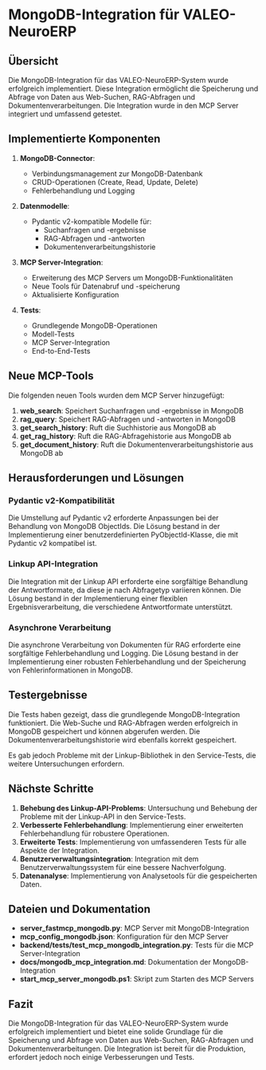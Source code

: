 # MongoDB-Integration für VALEO-NeuroERP

## Übersicht

Die MongoDB-Integration für das VALEO-NeuroERP-System wurde erfolgreich implementiert. Diese Integration ermöglicht die Speicherung und Abfrage von Daten aus Web-Suchen, RAG-Abfragen und Dokumentenverarbeitungen. Die Integration wurde in den MCP Server integriert und umfassend getestet.

## Implementierte Komponenten

1. **MongoDB-Connector**:
   - Verbindungsmanagement zur MongoDB-Datenbank
   - CRUD-Operationen (Create, Read, Update, Delete)
   - Fehlerbehandlung und Logging

2. **Datenmodelle**:
   - Pydantic v2-kompatible Modelle für:
     - Suchanfragen und -ergebnisse
     - RAG-Abfragen und -antworten
     - Dokumentenverarbeitungshistorie

3. **MCP Server-Integration**:
   - Erweiterung des MCP Servers um MongoDB-Funktionalitäten
   - Neue Tools für Datenabruf und -speicherung
   - Aktualisierte Konfiguration

4. **Tests**:
   - Grundlegende MongoDB-Operationen
   - Modell-Tests
   - MCP Server-Integration
   - End-to-End-Tests

## Neue MCP-Tools

Die folgenden neuen Tools wurden dem MCP Server hinzugefügt:

1. **web_search**: Speichert Suchanfragen und -ergebnisse in MongoDB
2. **rag_query**: Speichert RAG-Abfragen und -antworten in MongoDB
3. **get_search_history**: Ruft die Suchhistorie aus MongoDB ab
4. **get_rag_history**: Ruft die RAG-Abfragehistorie aus MongoDB ab
5. **get_document_history**: Ruft die Dokumentenverarbeitungshistorie aus MongoDB ab

## Herausforderungen und Lösungen

### Pydantic v2-Kompatibilität

Die Umstellung auf Pydantic v2 erforderte Anpassungen bei der Behandlung von MongoDB ObjectIds. Die Lösung bestand in der Implementierung einer benutzerdefinierten PyObjectId-Klasse, die mit Pydantic v2 kompatibel ist.

### Linkup API-Integration

Die Integration mit der Linkup API erforderte eine sorgfältige Behandlung der Antwortformate, da diese je nach Abfragetyp variieren können. Die Lösung bestand in der Implementierung einer flexiblen Ergebnisverarbeitung, die verschiedene Antwortformate unterstützt.

### Asynchrone Verarbeitung

Die asynchrone Verarbeitung von Dokumenten für RAG erforderte eine sorgfältige Fehlerbehandlung und Logging. Die Lösung bestand in der Implementierung einer robusten Fehlerbehandlung und der Speicherung von Fehlerinformationen in MongoDB.

## Testergebnisse

Die Tests haben gezeigt, dass die grundlegende MongoDB-Integration funktioniert. Die Web-Suche und RAG-Abfragen werden erfolgreich in MongoDB gespeichert und können abgerufen werden. Die Dokumentenverarbeitungshistorie wird ebenfalls korrekt gespeichert.

Es gab jedoch Probleme mit der Linkup-Bibliothek in den Service-Tests, die weitere Untersuchungen erfordern.

## Nächste Schritte

1. **Behebung des Linkup-API-Problems**: Untersuchung und Behebung der Probleme mit der Linkup-API in den Service-Tests.
2. **Verbesserte Fehlerbehandlung**: Implementierung einer erweiterten Fehlerbehandlung für robustere Operationen.
3. **Erweiterte Tests**: Implementierung von umfassenderen Tests für alle Aspekte der Integration.
4. **Benutzerverwaltungsintegration**: Integration mit dem Benutzerverwaltungssystem für eine bessere Nachverfolgung.
5. **Datenanalyse**: Implementierung von Analysetools für die gespeicherten Daten.

## Dateien und Dokumentation

- **server_fastmcp_mongodb.py**: MCP Server mit MongoDB-Integration
- **mcp_config_mongodb.json**: Konfiguration für den MCP Server
- **backend/tests/test_mcp_mongodb_integration.py**: Tests für die MCP Server-Integration
- **docs/mongodb_mcp_integration.md**: Dokumentation der MongoDB-Integration
- **start_mcp_server_mongodb.ps1**: Skript zum Starten des MCP Servers

## Fazit

Die MongoDB-Integration für das VALEO-NeuroERP-System wurde erfolgreich implementiert und bietet eine solide Grundlage für die Speicherung und Abfrage von Daten aus Web-Suchen, RAG-Abfragen und Dokumentenverarbeitungen. Die Integration ist bereit für die Produktion, erfordert jedoch noch einige Verbesserungen und Tests. 